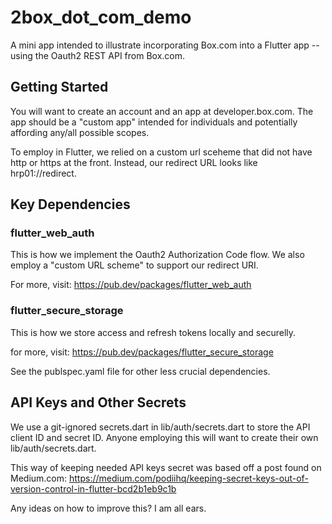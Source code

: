 # 2box_dot_com_demo

A mini app intended to illustrate incorporating Box.com into a Flutter app -- using the Oauth2 REST API from Box.com.

## Getting Started

You will want to create an account and an app at developer.box.com. The app should be a "custom app" intended for individuals and potentially affording any/all possible scopes.

To employ in Flutter, we relied on a custom url sceheme that did not have http or https at the front. Instead, our redirect URL looks like hrp01://redirect.

## Key Dependencies

### flutter_web_auth

This is how we implement the Oauth2 Authorization Code flow. We also employ a "custom URL scheme" to support our redirect URI.

For more, visit:
https://pub.dev/packages/flutter_web_auth


### flutter_secure_storage

This is how we store access and refresh tokens locally and securelly.

for more, visit:
https://pub.dev/packages/flutter_secure_storage

See the publspec.yaml file for other less crucial dependencies.

## API Keys and Other Secrets

We use a git-ignored secrets.dart in lib/auth/secrets.dart to store the API client ID and secret ID.
Anyone employing this will want to create their own lib/auth/secrets.dart. 

This way of keeping needed API keys secret was based off a post found on Medium.com:
https://medium.com/podiihq/keeping-secret-keys-out-of-version-control-in-flutter-bcd2b1eb9c1b

Any ideas on how to improve this? I am all ears.